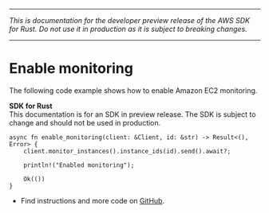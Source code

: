 --------

 *This is documentation for the developer preview release of the AWS SDK for Rust\. Do not use it in production as it is subject to breaking changes\.* 

--------

# Enable monitoring<a name="ec2_MonitorInstances_rust_topic"></a>

The following code example shows how to enable Amazon EC2 monitoring\.

**SDK for Rust**  
This documentation is for an SDK in preview release\. The SDK is subject to change and should not be used in production\.
  

```
async fn enable_monitoring(client: &Client, id: &str) -> Result<(), Error> {
    client.monitor_instances().instance_ids(id).send().await?;

    println!("Enabled monitoring");

    Ok(())
}
```
+  Find instructions and more code on [GitHub](https://github.com/awsdocs/aws-doc-sdk-examples/tree/main/rust_dev_preview/ec2#code-examples)\. 